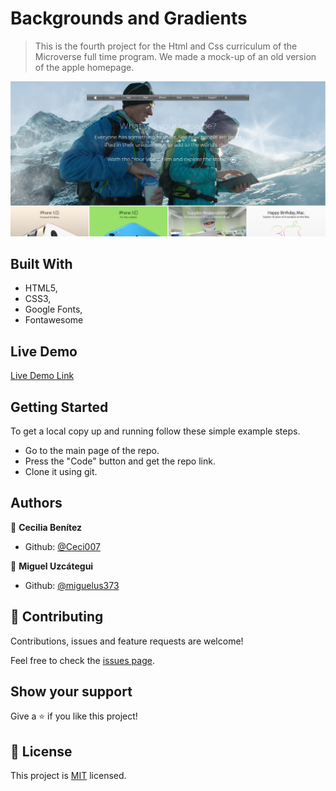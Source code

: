 # Backgrounds and Gradients

> This is the fourth project for the Html and Css curriculum of the Microverse full time program. We made a mock-up of an old version of the apple homepage.

![screenshot](./app_screenshot.png)


## Built With

- HTML5,
- CSS3,
- Google Fonts,
- Fontawesome

## Live Demo

[Live Demo Link](https://raw.githack.com/Ceci007/Backgrounds-and-Gradients/feature-branch/index.html)


## Getting Started

To get a local copy up and running follow these simple example steps.

- Go to the main page of the repo.
- Press the "Code" button and get the repo link.
- Clone it using git.


## Authors

👤 **Cecilia Benítez**

- Github: [@Ceci007](https://github.com/Ceci007)

👤 **Miguel Uzcátegui**

- Github: [@miguelus373](https://github.com/miguelus373)


## 🤝 Contributing

Contributions, issues and feature requests are welcome!

Feel free to check the [issues page](https://github.com/Miguelus373/TNYT-Article/issues).


## Show your support

Give a ⭐️ if you like this project!


## 📝 License

This project is [MIT](lic.url) licensed.
